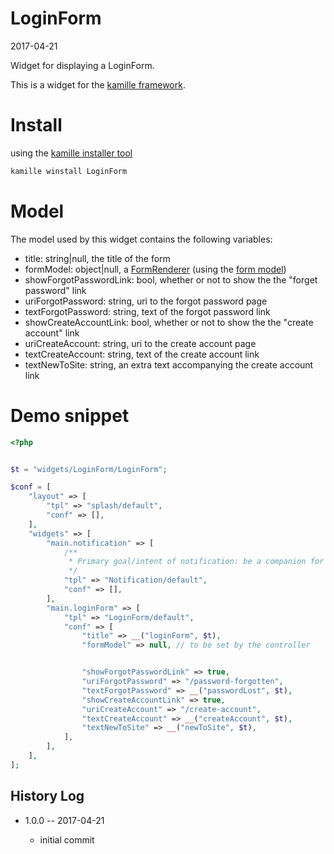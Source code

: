 LoginForm
===============
2017-04-21



Widget for displaying a LoginForm.




This is a widget for the [kamille framework](https://github.com/lingtalfi/Kamille).


Install
===========
using the [kamille installer tool](https://github.com/lingtalfi/kamille-installer-tool)
```bash
kamille winstall LoginForm
```



Model
===========

The model used by this widget contains the following variables:

- title: string|null, the title of the form
- formModel: object|null, a [FormRenderer](https://github.com/lingtalfi/FormRenderer) (using the [form model](https://github.com/lingtalfi/FormModel))
- showForgotPasswordLink: bool, whether or not to show the the "forget password" link
- uriForgotPassword: string, uri to the forgot password page
- textForgotPassword: string, text of the forgot password link
- showCreateAccountLink: bool, whether or not to show the the "create account" link
- uriCreateAccount: string, uri to the create account page
- textCreateAccount: string, text of the create account link
- textNewToSite: string, an extra text accompanying the create account link







Demo snippet
=========

```php
<?php


$t = "widgets/LoginForm/LoginForm";

$conf = [
    "layout" => [
        "tpl" => "splash/default",
        "conf" => [],
    ],
    "widgets" => [
        "main.notification" => [
            /**
             * Primary goal/intent of notification: be a companion for a form
             */
            "tpl" => "Notification/default",
            "conf" => [],
        ],
        "main.loginForm" => [
            "tpl" => "LoginForm/default",
            "conf" => [
                "title" => __("loginForm", $t),
                "formModel" => null, // to be set by the controller


                "showForgotPasswordLink" => true,
                "uriForgotPassword" => "/password-forgotten",
                "textForgotPassword" => __("passwordLost", $t),
                "showCreateAccountLink" => true,
                "uriCreateAccount" => "/create-account",
                "textCreateAccount" => __("createAccount", $t),
                "textNewToSite" => __("newToSite", $t),
            ],
        ],
    ],
];
```






History Log
------------------

- 1.0.0 -- 2017-04-21

    - initial commit